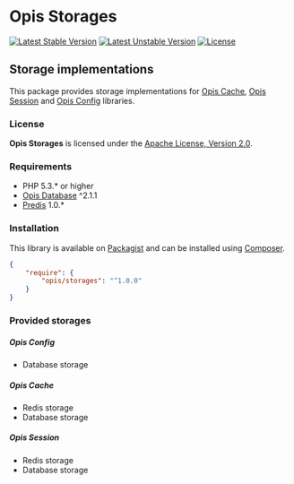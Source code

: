 Opis Storages
=============
[![Latest Stable Version](https://poser.pugx.org/opis/storages/version.png)](https://packagist.org/packages/opis/storages)
[![Latest Unstable Version](https://poser.pugx.org/opis/storages/v/unstable.png)](//packagist.org/packages/opis/storages)
[![License](https://poser.pugx.org/opis/storages/license.png)](https://packagist.org/packages/opis/storages)

Storage implementations
------------------------
This package provides storage implementations for [Opis Cache](https://github.com/opis/cache),
[Opis Session](https://github.com/opis/session) and [Opis Config](https://github.com/opis/config) libraries.

### License

**Opis Storages** is licensed under the [Apache License, Version 2.0](http://www.apache.org/licenses/LICENSE-2.0). 

### Requirements

* PHP 5.3.* or higher
* [Opis Database](http://www.opis.io/database) ^2.1.1
* [Predis](https://github.com/nrk/predis) 1.0.*

### Installation

This library is available on [Packagist](https://packagist.org/packages/opis/storages) and can be installed using [Composer](http://getcomposer.org).

```json
{
    "require": {
        "opis/storages": "^1.0.0"
    }
}
```

### Provided storages

##### Opis Config

* Database storage

##### Opis Cache

* Redis storage
* Database storage

##### Opis Session

* Redis storage
* Database storage
